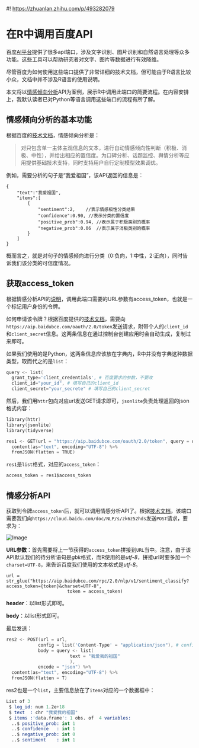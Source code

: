 #! https://zhuanlan.zhihu.com/p/493282079
# 在R中调用百度API

百度[AI平台](https://cloud.baidu.com/)提供了很多api端口，涉及文字识别、图片识别和自然语言处理等众多功能。这些工具可以帮助研究者对文字、图片等数据进行有效降维。

尽管百度为如何使用这些端口提供了非常详细的技术文档，但可能由于R语言比较小众，文档中并不涉及R语言的使用说明。

本文将以[情感倾向分析](https://cloud.baidu.com/product/nlp_apply/sentiment_classify)API为案例，展示R中调用此端口的简要流程。在内容安排上，我默认读者已对Python等语言调用这些端口的流程有所了解。

## 情感倾向分析的基本功能

根据百度的[技术文档](https://cloud.baidu.com/doc/NLP/s/zk6z52hds)，情感倾向分析是：


> 对只包含单一主体主观信息的文本，进行自动情感倾向性判断（积极、消极、中性），并给出相应的置信度。为口碑分析、话题监控、舆情分析等应用提供基础技术支持，同时支持用户自行定制模型效果调优。

例如，需要分析的句子是“我爱祖国”，该API返回的信息是：

```
{
    "text":"我爱祖国",
    "items":[
        {
            "sentiment":2,    //表示情感极性分类结果
            "confidence":0.90, //表示分类的置信度
            "positive_prob":0.94, //表示属于积极类别的概率
            "negative_prob":0.06  //表示属于消极类别的概率
        }
    ]
}
```

概而言之，就是对句子的情感倾向进行分类（0:负向，1:中性，2:正向），同时告诉我们该分类的可信度情况。

## 获取access_token

根据情感分析API的[说明](https://cloud.baidu.com/doc/NLP/s/zk6z52hds)，调用此端口需要的URL参数有access_token，也就是一个标记用户身份的令牌。

如何申请该令牌？根据百度提供的[技术文档](https://ai.baidu.com/ai-doc/REFERENCE/Ck3dwjhhu)，需要向`https://aip.baidubce.com/oauth/2.0/token`发送请求，附带个人的`client_id`和`client_secret`信息。这两条信息在通过控制台创建应用时会自动生成，复制过来即可。

如果我们使用的是Python，这两条信息应该放在字典内，R中并没有字典这种数据类型，取而代之的是`list`：

```s
query <- list(
  grant_type='client_credentials', # 百度要求的参数，不要改
  client_id="your_id", # 填写自己的client_id
  client_secret="your_secrete" # 填写自己的client_secret
```

然后，我们用`httr`包向对应url发送GET请求即可，`jsonlite`负责处理返回的json格式内容：

```s
library(httr)
library(jsonlite)
library(tidyverse)

res1 <- GET(url = "https://aip.baidubce.com/oauth/2.0/token", query = query) %>%
  content(as="text", encoding="UTF-8") %>% 
  fromJSON(flatten = TRUE)
```

`res1`是`list`格式，对应的`access_token`：

```s
access_token = res1$access_token
```

## 情感分析API

获取到令牌`access_token`后，就可以调用情感分析API了。根据[技术文档](https://cloud.baidu.com/doc/NLP/s/zk6z52hds)，该端口需要我们向`https://cloud.baidu.com/doc/NLP/s/zk6z52hds`发送`POST`请求，要求为：

![Image](https://pic4.zhimg.com/80/v2-a8e29f8863e4796177fd3e40f5744e9b.png)



**URL参数**：首先需要将上一节获得的`access_token`拼接到`URL`当中。注意，由于该API默认我们的待分析语句是*gbk*格式，而R使用的是*utf-8*，拼接url时要多加一个`charset=UTF-8`，来告诉百度我们使用的文本格式是*utf-8*。

```
url = str_glue("https://aip.baidubce.com/rpc/2.0/nlp/v1/sentiment_classify?access_token={token}&charset=UTF-8", 
                       token = access_token)
```

**header**：以list形式即可。

**body**：以list形式即可。


最后发送：

```s
res2 <- POST(url = url,
            config = list('Content-Type' = "application/json"), # config也就是header
            body = query <- list(
                        text = "我爱我的祖国"
                        ),
            encode = "json") %>% 
  content(as="text", encoding="UTF-8") %>% 
  fromJSON(flatten = T)
```

res2也是一个`list`，主要信息放在了`items`对应的一个数据框中：

```s
List of 3
 $ log_id: num 1.2e+18
 $ text  : chr "我爱我的祖国"
 $ items :'data.frame':	1 obs. of  4 variables:
  ..$ positive_prob: int 1
  ..$ confidence   : int 1
  ..$ negative_prob: int 0
  ..$ sentiment    : int 1
```
